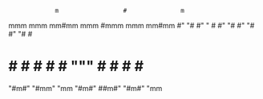                                                         
                 m                  #               m   
  mmm    mmm   mm#mm   mmm          #mmm    mmm   mm#mm 
 #" "#  #"  "    #    #" "#         #" "#  #" "#    #   
 #   #  #        #    #   #   """   #   #  #   #    #   
 "#m#"  "#mm"    "mm  "#m#"         ##m#"  "#m#"    "mm 
                                                        
                                                        
